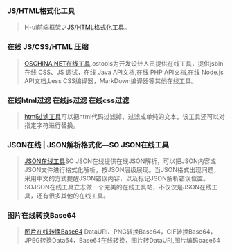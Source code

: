 ### JS/HTML格式化工具
>  H-ui前端框架之[JS/HTML格式化工具](http://www.h-ui.net/tools/jsformat.shtml)。

### 在线 JS/CSS/HTML 压缩
>  [OSCHINA.NET在线工具](https://tool.oschina.net/jscompress),ostools为开发设计人员提供在线工具，提供jsbin在线 CSS、JS 调试，在线 Java API文档,在线 PHP API文档,在线 Node.js API文档,Less CSS编译器，MarkDown编译器等其他在线工具。

### 在线html过滤 在线js过滤 在线css过滤
>  [html过滤工具](http://tool.chinaz.com/htmlfilter)可以把html代码过滤掉，过滤成单纯的文本，该工具还可以对指定字符进行替换。

### JSON在线 | JSON解析格式化—SO JSON在线工具
>  [JSON在线工具](https://www.sojson.com/)SO JSON在线提供在线JSON解析，可以把JSON内容或JSON文件进行格式化解析，按JSON层级展现。当JSON格式出现问题，采用中文的方式提醒JSON错误内容，以及标记JSON解析错误位置。SOJSON在线工具立志做一个完美的在线工具站，不仅仅是JSON在线工具，还有很多其他的在线工具。

### 图片在线转换Base64
>  [图片在线转换Base64](https://www.css-js.com/tools/base64.html) DataURI、PNG转换Base64，GIF转换Base64，JPEG转换Data64，Base64在线转换，图片转DataURI,图片编码base64